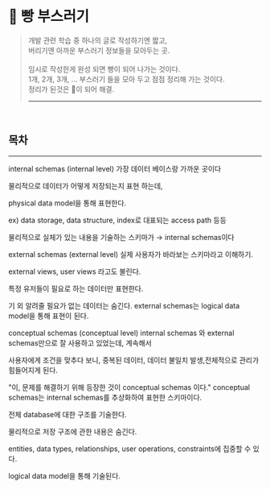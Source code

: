 # 🍞 빵 부스러기
>개발 관련 학습 중 하나의 글로 작성하기엔 짧고, <br/>
>버리기엔 아까운 부스러기 정보들을 모아두는 곳. <br/> <br/>
>임시로 작성한게 완성 되면 빵이 되어 나가는 것이다. <br/> 
>1개, 2개, 3개, ... 부스러기 들을 모아 두고 점점 정리해 가는 것이다. <br/>
>정리가 된것은 🍞이 되어 해결.
> ***



<br/>

## 목차


---


internal schemas (internal level)
가장 데이터 베이스랑 가까운 곳이다

물리적으로 데이터가 어떻게 저장되는지 표현 하는데,

physical data model을 통해 표현한다.

ex) data storage, data structure, index로 대표되는 access path 등등

물리적으로 실체가 있는 내용을 기술하는 스키마가 → internal schemas이다


external schemas (external level)
실제 사용자가 바라보는 스키마라고 이해하기.

external views, user views 라고도 불린다.

특정 유저들이 필요로 하는 데이터만 표현한다.

기 외 알려줄 필요가 없는 데이터는 숨긴다.
external schemas는 logical data model을 통해 표현이 된다.


conceptual schemas (conceptual level)
internal schemas 와 external schemas만으로 잘 사용하고 있었는데, 계속해서

사용자에게 조건을 맞추다 보니, 중복된 데이터, 데이터 불일치 발생,전체적으로 관리가 힘들어지게 된다.

"이, 문제를 해결하기 위해 등장한 것이 conceptual schemas 이다."
conceptual schemas는 internal schemas를 추상화하여 표현한 스키마이다.

전체 database에 대한 구조를 기술한다.

물리적으로 저장 구조에 관한 내용은 숨긴다.

entities, data types, relationships, user operations, constraints에 집중할 수 있다.

logical data model을 통해 기술된다.
